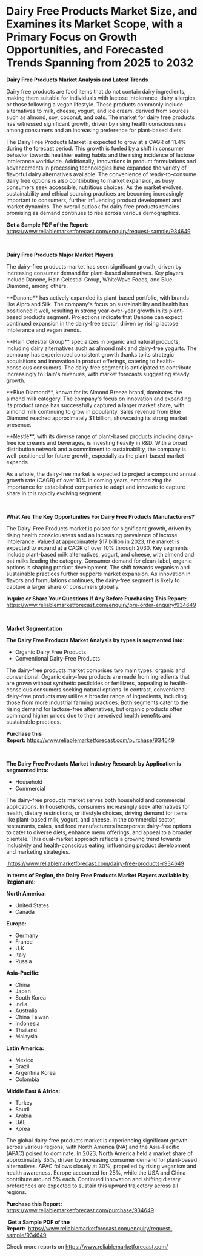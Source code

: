 <p><h1>Dairy Free Products Market Size, and Examines its Market Scope, with a Primary Focus on Growth Opportunities, and Forecasted Trends Spanning from 2025 to 2032</h1></p><p><strong>Dairy Free Products Market Analysis and Latest Trends</strong></p>
<p><p>Dairy free products are food items that do not contain dairy ingredients, making them suitable for individuals with lactose intolerance, dairy allergies, or those following a vegan lifestyle. These products commonly include alternatives to milk, cheese, yogurt, and ice cream, derived from sources such as almond, soy, coconut, and oats. The market for dairy free products has witnessed significant growth, driven by rising health consciousness among consumers and an increasing preference for plant-based diets.</p><p>The Dairy Free Products Market is expected to grow at a CAGR of 11.4% during the forecast period. This growth is fueled by a shift in consumer behavior towards healthier eating habits and the rising incidence of lactose intolerance worldwide. Additionally, innovations in product formulations and advancements in processing technologies have expanded the variety of flavorful dairy alternatives available. The convenience of ready-to-consume dairy free options is also contributing to market expansion, as busy consumers seek accessible, nutritious choices. As the market evolves, sustainability and ethical sourcing practices are becoming increasingly important to consumers, further influencing product development and market dynamics. The overall outlook for dairy free products remains promising as demand continues to rise across various demographics.</p></p>
<p><strong>Get a Sample PDF of the Report:&nbsp;</strong> <a href="https://www.reliablemarketforecast.com/enquiry/request-sample/934649?utm_campaign=3225&utm_medium=2&utm_source=Github&utm_content=ia&utm_term=07032025&utm_id=dairy-free-products">https://www.reliablemarketforecast.com/enquiry/request-sample/934649</a></p>
<p>&nbsp;</p>
<p><strong>Dairy Free Products Major Market Players</strong></p>
<p><p>The dairy-free products market has seen significant growth, driven by increasing consumer demand for plant-based alternatives. Key players include Danone, Hain Celestial Group, WhiteWave Foods, and Blue Diamond, among others. </p><p>**Danone** has actively expanded its plant-based portfolio, with brands like Alpro and Silk. The company's focus on sustainability and health has positioned it well, resulting in strong year-over-year growth in its plant-based products segment. Projections indicate that Danone can expect continued expansion in the dairy-free sector, driven by rising lactose intolerance and vegan trends.</p><p>**Hain Celestial Group** specializes in organic and natural products, including dairy alternatives such as almond milk and dairy-free yogurts. The company has experienced consistent growth thanks to its strategic acquisitions and innovation in product offerings, catering to health-conscious consumers. The dairy-free segment is anticipated to contribute increasingly to Hain's revenues, with market forecasts suggesting steady growth.</p><p>**Blue Diamond**, known for its Almond Breeze brand, dominates the almond milk category. The company's focus on innovation and expanding its product range has successfully captured a larger market share, with almond milk continuing to grow in popularity. Sales revenue from Blue Diamond reached approximately $1 billion, showcasing its strong market presence.</p><p>**Nestlé**, with its diverse range of plant-based products including dairy-free ice creams and beverages, is investing heavily in R&D. With a broad distribution network and a commitment to sustainability, the company is well-positioned for future growth, especially as the plant-based market expands.</p><p>As a whole, the dairy-free market is expected to project a compound annual growth rate (CAGR) of over 10% in coming years, emphasizing the importance for established companies to adapt and innovate to capture share in this rapidly evolving segment.</p></p>
<p>&nbsp;</p>
<p><strong>What Are The Key Opportunities For Dairy Free Products Manufacturers?</strong></p>
<p><p>The Dairy-Free Products market is poised for significant growth, driven by rising health consciousness and an increasing prevalence of lactose intolerance. Valued at approximately $17 billion in 2023, the market is expected to expand at a CAGR of over 10% through 2030. Key segments include plant-based milk alternatives, yogurt, and cheese, with almond and oat milks leading the category. Consumer demand for clean-label, organic options is shaping product development. The shift towards veganism and sustainable practices further supports market expansion. As innovation in flavors and formulations continues, the dairy-free segment is likely to capture a larger share of consumers globally.</p></p>
<p><strong>Inquire or Share Your Questions If Any Before Purchasing This Report:</strong> <a href="https://www.reliablemarketforecast.com/enquiry/pre-order-enquiry/934649?utm_campaign=3225&utm_medium=2&utm_source=Github&utm_content=ia&utm_term=07032025&utm_id=dairy-free-products">https://www.reliablemarketforecast.com/enquiry/pre-order-enquiry/934649</a></p>
<p>&nbsp;</p>
<p><strong>Market Segmentation</strong></p>
<p><strong>The Dairy Free Products Market Analysis by types is segmented into:</strong></p>
<p><ul><li>Organic Dairy Free Products</li><li>Conventional Dairy-Free Products</li></ul></p>
<p><p>The dairy-free products market comprises two main types: organic and conventional. Organic dairy-free products are made from ingredients that are grown without synthetic pesticides or fertilizers, appealing to health-conscious consumers seeking natural options. In contrast, conventional dairy-free products may utilize a broader range of ingredients, including those from more industrial farming practices. Both segments cater to the rising demand for lactose-free alternatives, but organic products often command higher prices due to their perceived health benefits and sustainable practices.</p></p>
<p><strong>Purchase this Report:&nbsp;</strong><a href="https://www.reliablemarketforecast.com/purchase/934649?utm_campaign=3225&utm_medium=2&utm_source=Github&utm_content=ia&utm_term=07032025&utm_id=dairy-free-products">https://www.reliablemarketforecast.com/purchase/934649</a></p>
<p>&nbsp;</p>
<p><strong>The Dairy Free Products Market Industry Research by Application is segmented into:</strong></p>
<p><ul><li>Household</li><li>Commercial</li></ul></p>
<p><p>The dairy-free products market serves both household and commercial applications. In households, consumers increasingly seek alternatives for health, dietary restrictions, or lifestyle choices, driving demand for items like plant-based milk, yogurt, and cheese. In the commercial sector, restaurants, cafes, and food manufacturers incorporate dairy-free options to cater to diverse diets, enhance menu offerings, and appeal to a broader clientele. This dual-market approach reflects a growing trend towards inclusivity and health-conscious eating, influencing product development and marketing strategies.</p></p>
<p><a href="https://www.reliablemarketforecast.com/dairy-free-products-r934649?utm_campaign=3225&utm_medium=2&utm_source=Github&utm_content=ia&utm_term=07032025&utm_id=dairy-free-products">&nbsp;https://www.reliablemarketforecast.com/dairy-free-products-r934649</a></p>
<p><strong>In terms of Region, the Dairy Free Products Market Players available by Region are:</strong></p>
<p>
    <p> <strong> North America: </strong>
        <ul>
            <li>United States</li>
            <li>Canada</li>
        </ul>
        </p> 
    <p> <strong> Europe: </strong>
        <ul>
            <li>Germany</li>
            <li>France</li>
            <li>U.K.</li>
            <li>Italy</li>
            <li>Russia</li>
        </ul>
        </p> 
    <p> <strong> Asia-Pacific: </strong>
        <ul>
            <li>China</li>
            <li>Japan</li>
            <li>South Korea</li>
            <li>India</li>
            <li>Australia</li>
            <li>China Taiwan</li>
            <li>Indonesia</li>
            <li>Thailand</li>
            <li>Malaysia</li>
        </ul>
        </p> 
    <p> <strong> Latin America: </strong>
        <ul>
            <li>Mexico</li>
            <li>Brazil</li>
            <li>Argentina Korea</li>
            <li>Colombia</li>
        </ul>
        </p> 
    <p> <strong> Middle East & Africa: </strong>
        <ul>
            <li>Turkey</li>
            <li>Saudi</li>
            <li>Arabia</li>
            <li>UAE</li>
            <li>Korea</li>
        </ul>
    </p>
    </p>
<p><p>The global dairy-free products market is experiencing significant growth across various regions, with North America (NA) and the Asia-Pacific (APAC) poised to dominate. In 2023, North America held a market share of approximately 35%, driven by increasing consumer demand for plant-based alternatives. APAC follows closely at 30%, propelled by rising veganism and health awareness. Europe accounted for 25%, while the USA and China contribute around 5% each. Continued innovation and shifting dietary preferences are expected to sustain this upward trajectory across all regions.</p></p>
<p><strong>Purchase this Report: </strong><a href="https://www.reliablemarketforecast.com/purchase/934649?utm_campaign=3225&utm_medium=2&utm_source=Github&utm_content=ia&utm_term=07032025&utm_id=dairy-free-products">https://www.reliablemarketforecast.com/purchase/934649</a></p>
<p>&nbsp;<strong>Get a Sample PDF of the Report:&nbsp;&nbsp;</strong><a href="https://www.reliablemarketforecast.com/enquiry/request-sample/934649?utm_campaign=3225&utm_medium=2&utm_source=Github&utm_content=ia&utm_term=07032025&utm_id=dairy-free-products">https://www.reliablemarketforecast.com/enquiry/request-sample/934649</a></p>
<p><strong></strong></p>
<p>Check more reports on <a href="https://www.reliablemarketforecast.com/?utm_campaign=3225&utm_medium=2&utm_source=Github&utm_content=ia&utm_term=07032025&utm_id=dairy-free-products">https://www.reliablemarketforecast.com/</a></p>